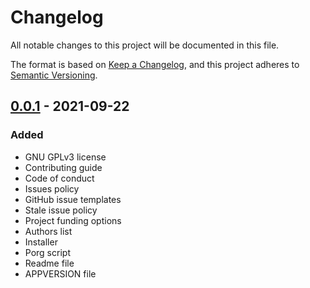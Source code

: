 # Changelog

All notable changes to this project will be documented in this file.

The format is based on [Keep a Changelog], and this project adheres to
[Semantic Versioning].

## [0.0.1] - 2021-09-22

### Added

- GNU GPLv3 license
- Contributing guide
- Code of conduct
- Issues policy
- GitHub issue templates
- Stale issue policy
- Project funding options
- Authors list
- Installer
- Porg script
- Readme file
- APPVERSION file

[Keep a Changelog]: https://keepachangelog.com/en/1.0.0/
[Semantic Versioning]: https://semver.org/spec/v2.0.0.html
[0.0.1]: https://github.com/inigochoa/porg/releases/tag/0.0.1
